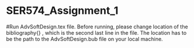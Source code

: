 # SER574_Assignment_1
#Run AdvSoftDesign.tex file. Before running, please change location of the bibliography{} , which is the second last line in the file. The location has to be the path to the AdvSoftDesign.bub file on your local machine. 
